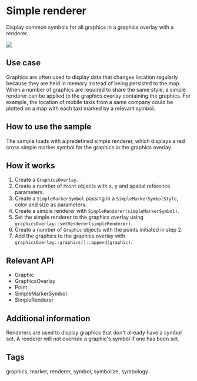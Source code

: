 # Simple renderer

Display common symbols for all graphics in a graphics overlay with a renderer.

![](screenshot.png)

## Use case

Graphics are often used to display data that changes location regularly because they are held in memory instead of being persisted to the map. When a number of graphics are required to share the same style, a simple renderer can be applied to the graphics overlay containing the graphics. For example, the location of mobile taxis from a same company could be plotted on a map with each taxi marked by a relevant symbol.

## How to use the sample

The sample loads with a predefined simple renderer, which displays a red cross simple marker symbol for the graphics in the graphics overlay.

## How it works

1.  Create a `GraphicsOverlay`.
2.  Create a number of `Point` objects with x, y and spatial reference parameters.
3.  Create a `SimpleMarkerSymbol` passing in a `SimpleMarkerSymbolStyle`, color and size as parameters.
4.  Create a simple renderer with `SimpleRenderer(simpleMarkerSymbol)`.
5.  Set the simple renderer to the graphics overlay using `graphicsOverlay::setRenderer(simpleRenderer)`.
6.  Create a number of `Graphic` objects with the points initiated in step 2.
7.  Add the graphics to the graphics overlay with `graphicsOverlay::graphics()::append(graphic)`.

## Relevant API

*   Graphic
*   GraphicsOverlay
*   Point
*   SimpleMarkerSymbol
*   SimpleRenderer

## Additional information

Renderers are used to display graphics that don't already have a symbol set. A renderer will not override a graphic's symbol if one has been set.

## Tags

graphics, marker, renderer, symbol, symbolize, symbology
